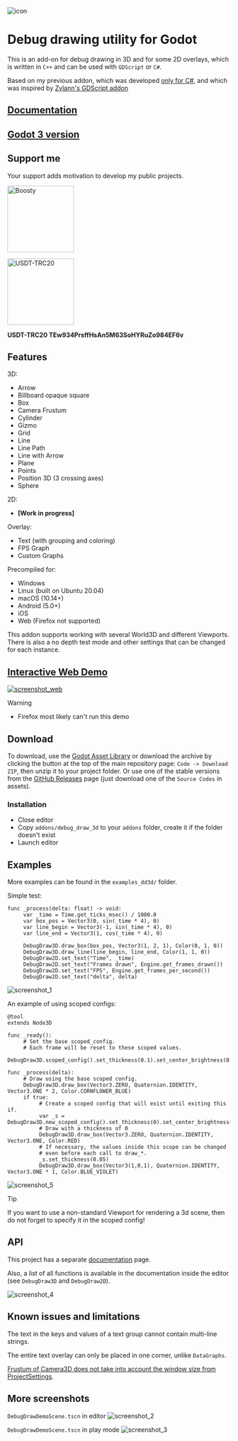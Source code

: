 ![icon](/images/icon_3d_128.png)

# Debug drawing utility for Godot

This is an add-on for debug drawing in 3D and for some 2D overlays, which is written in `C++` and can be used with `GDScript` or `C#`.

Based on my previous addon, which was developed [only for C#](https://github.com/DmitriySalnikov/godot_debug_draw_cs), and which was inspired by [Zylann's GDScript addon](https://github.com/Zylann/godot_debug_draw)

## [Documentation](https://dd3d.dmitriysalnikov.ru/docs/)

## [Godot 3 version](https://github.com/DmitriySalnikov/godot_debug_draw_3d/tree/godot_3)

## Support me

Your support adds motivation to develop my public projects.

<a href="https://boosty.to/dmitriysalnikov/donate"><img src="./docs/images/boosty.png" alt="Boosty" width=150px/></a>

<img src="./docs/images/USDT-TRC20.png" alt="USDT-TRC20" width=150px/>

<b>USDT-TRC20 TEw934PrsffHsAn5M63SoHYRuZo984EF6v</b>

## Features

3D:

* Arrow
* Billboard opaque square
* Box
* Camera Frustum
* Cylinder
* Gizmo
* Grid
* Line
* Line Path
* Line with Arrow
* Plane
* Points
* Position 3D (3 crossing axes)
* Sphere

2D:

* **[Work in progress]**

Overlay:

* Text (with grouping and coloring)
* FPS Graph
* Custom Graphs

Precompiled for:

* Windows
* Linux (built on Ubuntu 20.04)
* macOS (10.14+)
* Android (5.0+)
* iOS
* Web (Firefox not supported)

This addon supports working with several World3D and different Viewports.
There is also a no depth test mode and other settings that can be changed for each instance.

## [Interactive Web Demo](https://dd3d.dmitriysalnikov.ru/demo/)

[![screenshot_web](/images/screenshot_web.png)](https://dd3d.dmitriysalnikov.ru/demo/)

> [!WARNING]
>
> * Firefox most likely can't run this demo

## Download

To download, use the [Godot Asset Library](https://godotengine.org/asset-library/asset/1766) or download the archive by clicking the button at the top of the main repository page: `Code -> Download ZIP`, then unzip it to your project folder. Or use one of the stable versions from the [GitHub Releases](https://github.com/DmitriySalnikov/godot_debug_draw_3d/releases) page (just download one of the `Source Codes` in assets).

### Installation

* Close editor
* Copy `addons/debug_draw_3d` to your `addons` folder, create it if the folder doesn't exist
* Launch editor

## Examples

More examples can be found in the `examples_dd3d/` folder.

Simple test:

```gdscript
func _process(delta: float) -> void:
	 var _time = Time.get_ticks_msec() / 1000.0
	 var box_pos = Vector3(0, sin(_time * 4), 0)
	 var line_begin = Vector3(-1, sin(_time * 4), 0)
	 var line_end = Vector3(1, cos(_time * 4), 0)

	 DebugDraw3D.draw_box(box_pos, Vector3(1, 2, 1), Color(0, 1, 0))
	 DebugDraw3D.draw_line(line_begin, line_end, Color(1, 1, 0))
	 DebugDraw2D.set_text("Time", _time)
	 DebugDraw2D.set_text("Frames drawn", Engine.get_frames_drawn())
	 DebugDraw2D.set_text("FPS", Engine.get_frames_per_second())
	 DebugDraw2D.set_text("delta", delta)
```

![screenshot_1](/images/screenshot_1.png)

An example of using scoped configs:

```gdscript
@tool
extends Node3D

func _ready():
	 # Set the base scoped_config.
	 # Each frame will be reset to these scoped values.
	 DebugDraw3D.scoped_config().set_thickness(0.1).set_center_brightness(0.6)

func _process(delta):
	 # Draw using the base scoped config.
	 DebugDraw3D.draw_box(Vector3.ZERO, Quaternion.IDENTITY, Vector3.ONE * 2, Color.CORNFLOWER_BLUE)
	 if true:
		  # Create a scoped config that will exist until exiting this if.
		  var _s = DebugDraw3D.new_scoped_config().set_thickness(0).set_center_brightness(0.1)
		  # Draw with a thickness of 0
		  DebugDraw3D.draw_box(Vector3.ZERO, Quaternion.IDENTITY, Vector3.ONE, Color.RED)
		  # If necessary, the values inside this scope can be changed
		  # even before each call to draw_*.
		  _s.set_thickness(0.05)
		  DebugDraw3D.draw_box(Vector3(1,0,1), Quaternion.IDENTITY, Vector3.ONE * 1, Color.BLUE_VIOLET)
```

![screenshot_5](/images/screenshot_5.png)

> [!TIP]
>
> If you want to use a non-standard Viewport for rendering a 3d scene, then do not forget to specify it in the scoped config!

## API

This project has a separate [documentation](https://dd3d.dmitriysalnikov.ru/docs/) page.

Also, a list of all functions is available in the documentation inside the editor (see `DebugDraw3D` and `DebugDraw2D`).

![screenshot_4](/images/screenshot_4.png)

## Known issues and limitations

The text in the keys and values of a text group cannot contain multi-line strings.

The entire text overlay can only be placed in one corner, unlike `DataGraphs`.

[Frustum of Camera3D does not take into account the window size from ProjectSettings](https://github.com/godotengine/godot/issues/70362).

## More screenshots

`DebugDrawDemoScene.tscn` in editor
![screenshot_2](/images/screenshot_2.png)

`DebugDrawDemoScene.tscn` in play mode
![screenshot_3](/images/screenshot_3.png)
